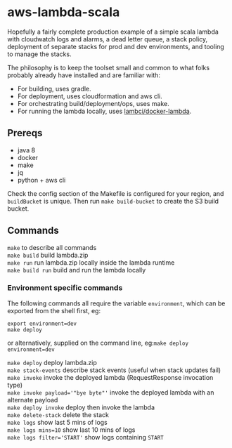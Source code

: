 # aws-lambda-scala

Hopefully a fairly complete production example of a simple scala lambda with cloudwatch logs and alarms, a dead letter queue, a stack policy, deployment of separate stacks for prod and dev environments, and tooling to manage the stacks.

The philosophy is to keep the toolset small and common to what folks probably already have installed and are familiar with:
* For building, uses gradle.
* For deployment, uses cloudformation and aws cli.
* For orchestrating build/deployment/ops, uses make.
* For running the lambda locally, uses [lambci/docker-lambda](https://github.com/lambci/docker-lambda).

## Prereqs

* java 8
* docker
* make
* jq
* python + aws cli

Check the config section of the Makefile is configured for your region, and `buildBucket` is unique. Then run `make build-bucket` to create the S3 build bucket.

## Commands

`make` to describe all commands  
`make build` build lambda.zip  
`make run` run lambda.zip locally inside the lambda runtime   
`make build run` build and run the lambda locally  

### Environment specific commands

The following commands all require the variable `environment`, which can be exported from the shell first, eg:
```
export environment=dev
make deploy
```
or alternatively, supplied on the command line, eg:`make deploy environment=dev` 

`make deploy` deploy lambda.zip  
`make stack-events` describe stack events (useful when stack updates fail)  
`make invoke` invoke the deployed lambda (RequestResponse invocation type)  
`make invoke payload='"bye byte"'` invoke the deployed lambda with an alternate payload  
`make deploy invoke` deploy then invoke the lambda  
`make delete-stack` delete the stack  
`make logs` show last 5 mins of logs  
`make logs mins=10` show last 10 mins of logs  
`make logs filter='START'` show logs containing `START`
